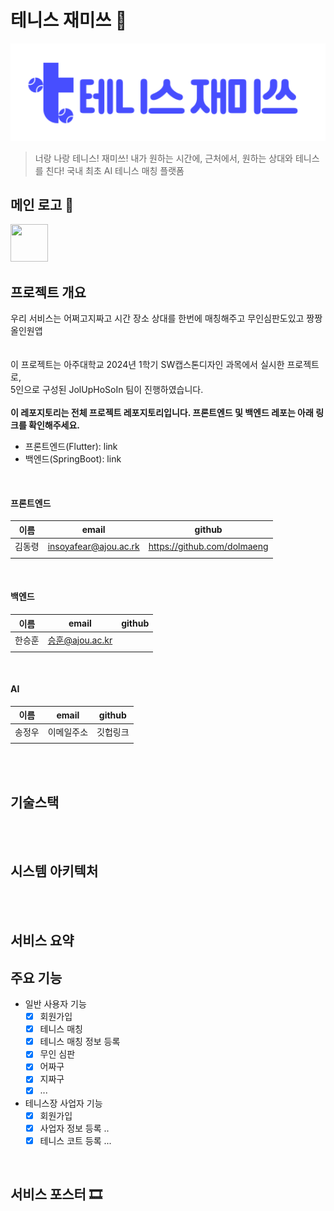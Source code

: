 # 테니스 재미쓰 🎾
<img src="https://raw.githubusercontent.com/Dolmaeng/TennisJamiss_Frontend/03eb0e54959bcd7f8ae3d69c747219313ba17d64/assets/images/tennis.logo.svg" width="800" height="auto"/>

> 너랑 나랑 테니스! 재미쓰!
> 내가 원하는 시간에, 근처에서, 원하는 상대와 테니스를 친다!
> 국내 최초 AI 테니스 매칭 플랫폼

## 메인 로고 🎨
<img src="로고 or 앱 아이콘" width="60" height="60"/>

## 프로젝트 개요 
  우리 서비스는 어쩌고지짜고
  시간 장소 상대를 한번에 매칭해주고 무인심판도있고 짱짱 올인원앱
<br/><br/><br/>
이 프로젝트는 아주대학교 2024년 1학기 SW캡스톤디자인 과목에서 실시한 프로젝트로,<br/> 
5인으로 구성된 JolUpHoSoIn 팀이 진행하였습니다.
<br/> <br/> 
**이 레포지토리는 전체 프로젝트 레포지토리입니다. 프론트엔드 및 백엔드 레포는 아래 링크를 확인해주세요.**
<br/> 
- 프론트엔드(Flutter): link
- 백엔드(SpringBoot): link

<br/>

#### 프론트엔드
|**이름**|**email**|**github**|
|--|-----|-----|
|김동령|insoyafear@ajou.ac.rk|https://github.com/dolmaeng|
||||

<br/> 

#### 백엔드
|**이름**|**email**|**github**|
|--|-----|-----|
|한승훈|승훈@ajou.ac.kr||
||||


<br/> 

#### AI
|**이름**|**email**|**github**|
|--|-----|-----|
|송정우|이메일주소|깃헙링크|
||||


<br/> <br/>

## 기술스택
<!--<img width="972" alt="KakaoTalk_20231203_223531617" src="https://github.com/PreScent-sc23/PreScent/assets/118275773/3a171f29-e91a-41e9-ab91-6305340ca04e">-->

<br/> <br/>

## 시스템 아키텍처
<br/> <br/>

## 서비스 요약
## 주요 기능 
- 일반 사용자 기능
  - [x] 회원가입
  - [x] 테니스 매칭
  - [x] 테니스 매칭 정보 등록
  - [x] 무인 심판
  - [x] 어짜구
  - [x] 지짜구
  - [x] ...

- 테니스장 사업자 기능
  - [x] 회원가입
  - [x] 사업자 정보 등록 ..
  - [x] 테니스 코트 등록 ...
  
<br/>

## 서비스 포스터 🎞

<!-- ![1_11zon](https://github.com/PreScent-sc23/PreScent/assets/92291198/79de9a60-a103-478e-9b5d-90dbcf973381) -->

